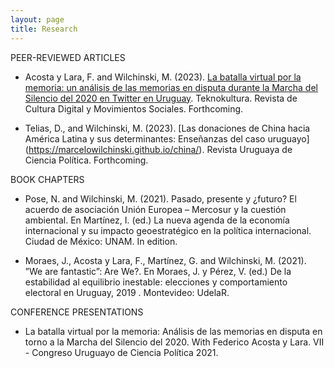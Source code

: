 ```yaml
---
layout: page
title: Research
---
```

 

PEER-REVIEWED ARTICLES

+ Acosta y Lara, F. and Wilchinski, M. (2023). [La batalla virtual por la memoria: un análisis de las memorias en disputa durante la Marcha del Silencio del 2020 en Twitter en Uruguay](https://marcelowilchinski.github.io/marcha/). Teknokultura. Revista de Cultura Digital y Movimientos Sociales. Forthcoming.

+ Telias, D., and Wilchinski, M. (2023). [Las donaciones de China hacia América Latina y sus determinantes: Enseñanzas del caso uruguayo] (https://marcelowilchinski.github.io/china/). Revista Uruguaya de Ciencia Política. Forthcoming.

BOOK CHAPTERS

+ Pose, N. and Wilchinski, M. (2021). Pasado, presente y ¿futuro? El acuerdo de asociación Unión Europea – Mercosur y la cuestión ambiental. En Martínez, I. (ed.) La
nueva agenda de la economía internacional y su impacto geoestratégico en la política internacional. Ciudad de México: UNAM. In edition.

+ Moraes, J., Acosta y Lara, F., Martínez, G. and Wilchinski, M. (2021). ”We are fantastic”: Are We?. En Moraes, J. y Pérez, V. (ed.) De la estabilidad al equilibrio inestable: elecciones y comportamiento electoral en Uruguay, 2019 . Montevideo: UdelaR.


CONFERENCE PRESENTATIONS

+ La batalla virtual por la memoria: Análisis de las memorias en disputa
en torno a la Marcha del Silencio del 2020. With Federico Acosta y Lara. 
VII - Congreso Uruguayo de Ciencia Política 2021.
